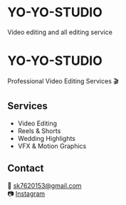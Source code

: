 # YO-YO-STUDIO
Video editing and all editing service 
# YO-YO-STUDIO  
Professional Video Editing Services 🎬  

## Services  
- Video Editing  
- Reels & Shorts  
- Wedding Highlights  
- VFX & Motion Graphics  

## Contact  
📧 sk7620153@gmail.com  
📷 [Instagram](https://www.instagram.com/timelesstokens.io)
